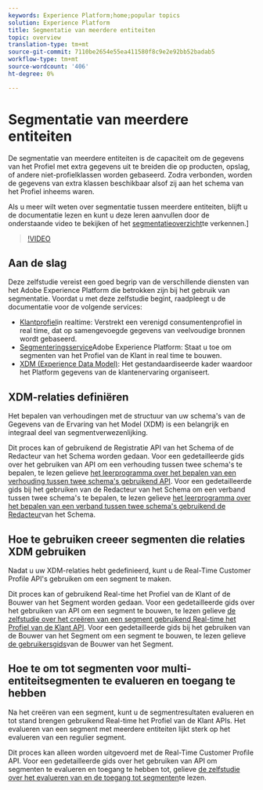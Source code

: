 ```yaml
---
keywords: Experience Platform;home;popular topics
solution: Experience Platform
title: Segmentatie van meerdere entiteiten
topic: overview
translation-type: tm+mt
source-git-commit: 7110be2654e55ea411580f8c9e2e92bb52badab5
workflow-type: tm+mt
source-wordcount: '406'
ht-degree: 0%

---
```



# Segmentatie van meerdere entiteiten

De segmentatie van meerdere entiteiten is de capaciteit om de gegevens van het Profiel met extra gegevens uit te breiden die op producten, opslag, of andere niet-profielklassen worden gebaseerd. Zodra verbonden, worden de gegevens van extra klassen beschikbaar alsof zij aan het schema van het Profiel inheems waren.

Als u meer wilt weten over segmentatie tussen meerdere entiteiten, blijft u de documentatie lezen en kunt u deze leren aanvullen door de onderstaande video te bekijken of het [segmentatieoverzicht](./home.md)te verkennen.]

>[!VIDEO](https://video.tv.adobe.com/v/28947?quality=12&learn=on)

## Aan de slag

Deze zelfstudie vereist een goed begrip van de verschillende diensten van het Adobe Experience Platform die betrokken zijn bij het gebruik van segmentatie. Voordat u met deze zelfstudie begint, raadpleegt u de documentatie voor de volgende services:

- [Klantprofiel](../profile/home.md)in realtime: Verstrekt een verenigd consumentenprofiel in real time, dat op samengevoegde gegevens van veelvoudige bronnen wordt gebaseerd.
- [Segmenteringsservice](./home.md)Adobe Experience Platform: Staat u toe om segmenten van het Profiel van de Klant in real time te bouwen.
- [XDM (Experience Data Model)](../xdm/home.md): Het gestandaardiseerde kader waardoor het Platform gegevens van de klantenervaring organiseert.

## XDM-relaties definiëren

Het bepalen van verhoudingen met de structuur van uw schema&#39;s van de Gegevens van de Ervaring van het Model (XDM) is een belangrijk en integraal deel van segmentverwezenlijking.

Dit proces kan of gebruikend de Registratie API van het Schema of de Redacteur van het Schema worden gedaan. Voor een gedetailleerde gids over het gebruiken van API om een verhouding tussen twee schema&#39;s te bepalen, te lezen gelieve [het leerprogramma over het bepalen van een verhouding tussen twee schema&#39;s gebruikend API](../xdm/tutorials/relationship-api.md). Voor een gedetailleerde gids bij het gebruiken van de Redacteur van het Schema om een verband tussen twee schema&#39;s te bepalen, te lezen gelieve [het leerprogramma over het bepalen van een verband tussen twee schema&#39;s gebruikend de Redacteur](../xdm/tutorials/relationship-ui.md)van het Schema.

## Hoe te gebruiken creeer segmenten die relaties XDM gebruiken

Nadat u uw XDM-relaties hebt gedefinieerd, kunt u de Real-Time Customer Profile API&#39;s gebruiken om een segment te maken.

Dit proces kan of gebruikend Real-time het Profiel van de Klant of de Bouwer van het Segment worden gedaan. Voor een gedetailleerde gids over het gebruiken van API om een segment te bouwen, te lezen gelieve [de zelfstudie over het creëren van een segment gebruikend Real-time het Profiel van de Klant API](./tutorials/create-a-segment.md). Voor een gedetailleerde gids bij het gebruiken van de Bouwer van het Segment om een segment te bouwen, te lezen gelieve [de gebruikersgids](./ui/overview.md)van de Bouwer van het Segment.

## Hoe te om tot segmenten voor multi-entiteitsegmenten te evalueren en toegang te hebben

Na het creëren van een segment, kunt u de segmentresultaten evalueren en tot stand brengen gebruikend Real-time het Profiel van de Klant APIs. Het evalueren van een segment met meerdere entiteiten lijkt sterk op het evalueren van een regulier segment.

Dit proces kan alleen worden uitgevoerd met de Real-Time Customer Profile API. Voor een gedetailleerde gids over het gebruiken van API om segmenten te evalueren en toegang te hebben tot, gelieve [de zelfstudie over het evalueren van en de toegang tot segmenten](./tutorials/evaluate-a-segment.md)te lezen.